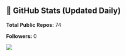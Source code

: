 ## 🚀 GitHub Stats (Updated Daily)

**Total Public Repos:** 74

**Followers:** 0

![](https://github-readme-stats.vercel.app/api?username=crushwan&show_icons=true&hide_border=false&cache_seconds=0)

